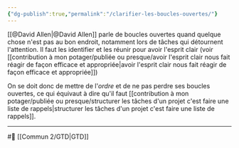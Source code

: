 ```yaml
---
{"dg-publish":true,"permalink":"/clarifier-les-boucles-ouvertes/"}
---
```


[[@David Allen\|@David Allen]] parle de boucles ouvertes quand quelque chose n'est pas au bon endroit, notamment lors de tâches qui détournent l'attention. Il faut les identifier et les réunir pour avoir l'esprit clair (voir [[contribution à mon potager/publiée ou presque/avoir l'esprit clair nous fait réagir de façon efficace et appropriée\|avoir l'esprit clair nous fait réagir de façon efficace et appropriée]])

On se doit donc de mettre de l'*ordre* et de ne pas perdre ses boucles ouvertes, ce qui équivaut à dire qu'il faut [[contribution à mon potager/publiée ou presque/structurer les tâches d'un projet c'est faire une liste de rappels\|structurer les tâches d'un projet c'est faire une liste de rappels]].

---
#🌲 [[Commun 2/GTD\|GTD]]